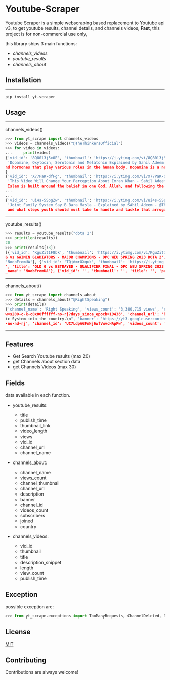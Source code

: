 
# Youtube-Scraper

Youtube Scraper is a simple webscraping based replacement to Youtube api v3, to get
youtube results, channel details, and channels videos, **Fast**, this project is for non-commercial use only,
 
this library ships 3 main functions: 
  *  _channels_videos_ 
  * _youtube_results_
  * _channels_about_

## Installation
***
```sh
pip install yt-scraper 
```
## Usage
***
channels_videos()
```python
>>> from yt_scrape import channels_videos   
>>> videos = channels_videos("@TheThinkersOfficial")
>>> for video in videos:
...     print(video)
{'vid_id': '8Q80l3j5x0E', 'thumbnail': 'https://i.ytimg.com/vi/8Q80l3j5x0E/hqdefault.jpg?sqp=-oaymwEjCNACELwBSFryq4qpAxUIARUAAAAAGAElAADIQj0AgKJDeAE=&rs=AOn4CLApcmw1_uXXAY5wXOmDTCSGQgAH-g', 'title':
 'Dopamine, Oxytocin, Serotonin and Melatonin Explained by Sahil Adeem - @TheThinkersOfficial', 'description_snippet': 'Dopamine, oxytocin, serotonin, and melatonin are important neurotransmitters a
nd hormones that play various roles in the human body. Dopamine is a neurotransmitter that is associated with pleasure...', 'length': '7:30', 'publish_time': '5 hours ago', 'view_count': '786 views'
}
{'vid_id': 'X77PaK-dfFg', 'thumbnail': 'https://i.ytimg.com/vi/X77PaK-dfFg/hqdefault.jpg?sqp=-oaymwEjCNACELwBSFryq4qpAxUIARUAAAAAGAElAADIQj0AgKJDeAE=&rs=AOn4CLBfeXwTZfzPYoXijy8kTyC85kSLwQ', 'title':
 'This Video Will Change Your Perception About Imran Khan - Sahil Adeem - New Video 2023', 'description_snippet': 'In this video Sahil Adeem is going to talk about the system of Islam. The system of
 Islam is built around the belief in one God, Allah, and following the teachings of the Quran, the holy book...', 'length': '21:42', 'publish_time': '1 day ago', 'view_count': '8,809 views'}        
...
...
{'vid_id': 'ui4s-5SpgZw', 'thumbnail': 'https://i.ytimg.com/vi/ui4s-5SpgZw/hqdefault.jpg?sqp=-oaymwEjCNACELwBSFryq4qpAxUIARUAAAAAGAElAADIQj0AgKJDeAE=&rs=AOn4CLChKjCqljy4xUyGwPKLnf8GoAgEUA', 'title':
 'Joint Family System Say B Bara Masla - Explained by SAhil Adeem - @TheThinkersOfficial', 'description_snippet': 'Why the arrogance of of our last generation is so big? How to tackle that arrogance
 and what steps youth should must take to handle and tackle that arrogance? Why our youth in IT industry must...', 'length': '15:22', 'publish_time': '3 weeks ago', 'view_count': '3,772 views'} 
```
***

youtube_results()
```python
>>> results = youtube_results("dota 2")
>>> print(len(results))
20
>>> print(results[:3]) 
[{'vid_id': 'KguZit1F8bk', 'thumbnail': 'https://i.ytimg.com/vi/KguZit1F8bk/hq720.jpg?sqp=-oaymwEjCOgCEMoBSFryq4qpAxUIARUAAAAAGAElAADIQj0AgKJDeAE=&rs=AOn4CLDvQCUEpe_u4QJp2NAIbJA7FZzy9w', 'title': 'O
G vs GAIMIN GLADIATORS - MAJOR CHAMPIONS - DPC WEU SPRING 2023 DOTA 2', 'publish_time': '4 hours ago', 'vid_length': '10:39', 'views': '19,856 views', 'channel_url': '/@NoobFromUA', 'channel_name': 
'NoobFromUA'}, {'vid_id': 'TQjdmrOXquk', 'thumbnail': 'https://i.ytimg.com/vi/TQjdmrOXquk/hq720.jpg?sqp=-oaymwEjCOgCEMoBSFryq4qpAxUIARUAAAAAGAElAADIQj0AgKJDeAE=&rs=AOn4CLADEOBPzu54sdqwq2Uklm6Kg-UQ0Q
', 'title': 'OLD G vs BETRAYED - QUALIFIER FINAL - DPC WEU SPRING 2023 DOTA 2', 'publish_time': '8 hours ago', 'vid_length': '16:54', 'views': '80,996 views', 'channel_url': '/@NoobFromUA', 'channel
_name': 'NoobFromUA'}, {'vid_id': '', 'thumbnail': '', 'title': '', 'publish_time': '', 'vid_length': '', 'views': '', 'channel_url': '', 'channel_name': ''}]
```
***
channels_about()
```python
>>> from yt_scrape import channels_about
>>> details = channels_about("@RightSpeaking")
>>> print(details) 
{'channel_name': 'Right Speaking', 'views_count': '3,380,715 views', 'channel_thumbnail': 'https://yt3.googleusercontent.com/KGWLOEnAtGewyZllYfZenEDgsJI3j2AQ7fJpIwO9JBB0KamQbA-D0VL6oHKkK0zHKjggTHzkL
w=s200-c-k-c0x00ffffff-no-rj?days_since_epoch=19438', 'channel_url': 'http://www.youtube.com/@RightSpeaking', 'description': "Speak for Right - True Islamic Argument - Sahil Adeem\nLet's bring Islam
ic System into the country.\n", 'banner': 'https://yt3.googleusercontent.com/1a-KQDvr6-JyGjEB0gEJ4edQ1G3CePSIA7T47U-TGmfs-FXu7IMe7Mk1bSqkIg3bVkwpDmNxFA=w1060-fcrop64=1,00005a57ffffa5a8-k-c0xffffffff
-no-nd-rj', 'channel_id': 'UC7LdpA6FnHj6wfVwvcHApPw', 'videos_count': '367', 'subscribers': '23K subscribers', 'joined': 'Joined  Dec 4, 2021', 'country': 'Pakistan'}
```
***

## Features
- Get Search Youtube results (max 20)
- get Channels about section data
- get Channels Videos (max 30)

## Fields

data available in each function.
* youtube_results:
   * title
   * publish_time
   * thumbnail_link
   * video_length
   * views
   * vid_id
   * channel_url
   * channel_name


* channels_about: 
   * channel_name
   * views_count
   * channel_thumbnail
   * channel_url
   * description
   * banner
   * channel_id
   * videos_count
   * subscribers
   * joined
   * country


* channels_videos:
   * vid_id
   * thumbnail
   * title
   * description_snippet
   * length
   * view_count
   * publish_time

## Exception
possible exception are:
```python
>>> from yt_scrape.exceptions import TooManyRequests, ChannelDeleted, NoVideoFound
```


## License
[MIT](https://choosealicense.com/licenses/mit/)

## Contributing
Contributions are always welcome!
